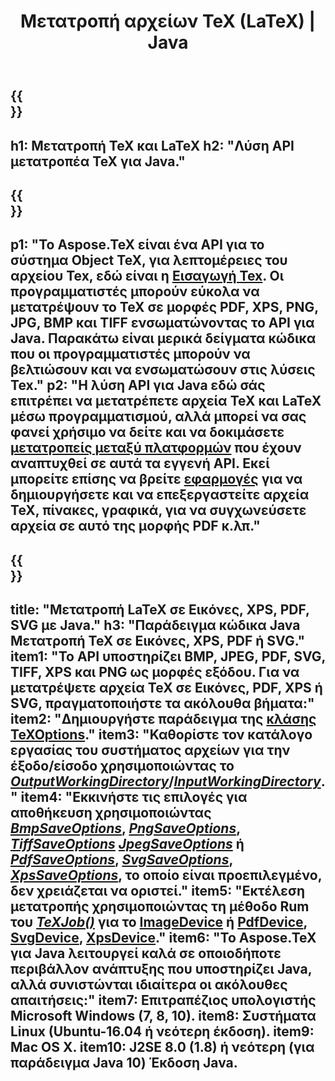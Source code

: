 ﻿---
translation: true
template: /_templates/_conversion-java.md
title: Μετατροπή αρχείων TeX (LaTeX) | Java
url: /java/conversion/
description: Λύση Java API μετατροπής TeX(LaTeX). Μετατρέψτε αρχεία LaTeX σε PDF, XPS και Εικόνες, συμπεριλαμβανομένων των PNG, JPEG, TIFF, BMP με λίγες γραμμές κώδικα Java.
keywords: μετατροπή tex api java, tex μετατροπέας java ενσωμάτωση
family: tex
platformtag: cpp
feature: conversion
---

{{<section banner>}}
---
h1: Μετατροπή TeX και LaTeX
h2: "Λύση API μετατροπέα TeX για Java."
---

{{<section overview>}}
---
p1: "Το Aspose.TeX είναι ένα API για το σύστημα Object TeX, για λεπτομέρειες του αρχείου Tex, εδώ είναι η [Εισαγωγή Tex](https://docs.aspose.com/tex/cpp/what-is-tex/). Οι προγραμματιστές μπορούν εύκολα να μετατρέψουν το TeX σε μορφές PDF, XPS, PNG, JPG, BMP και TIFF ενσωματώνοντας το API για Java. Παρακάτω είναι μερικά δείγματα κώδικα που οι προγραμματιστές μπορούν να βελτιώσουν και να ενσωματώσουν στις λύσεις Tex."
p2: "Η λύση API για Java εδώ σάς επιτρέπει να μετατρέπετε αρχεία TeX και LaTeX μέσω προγραμματισμού, αλλά μπορεί να σας φανεί χρήσιμο να δείτε και να δοκιμάσετε [μετατροπείς μεταξύ πλατφορμών](https://products.aspose.app/tex/conversion) που έχουν αναπτυχθεί σε αυτά τα εγγενή API. Εκεί μπορείτε επίσης να βρείτε [εφαρμογές](https://products.aspose.app/tex/applications) για να δημιουργήσετε και να επεξεργαστείτε αρχεία TeX, πίνακες, γραφικά, για να συγχωνεύσετε αρχεία σε αυτό της μορφής PDF κ.λπ."
---

{{<section feature1>}}
---
title: "Μετατροπή LaTeX σε Εικόνες, XPS, PDF, SVG με Java."
h3: "Παράδειγμα κώδικα Java Μετατροπή TeX σε Εικόνες, XPS, PDF ή SVG."
item1: "Το API υποστηρίζει BMP, JPEG, PDF, SVG, TIFF, XPS και PNG ως μορφές εξόδου. Για να μετατρέψετε αρχεία TeX σε Εικόνες, PDF, XPS ή SVG, πραγματοποιήστε τα ακόλουθα βήματα:"
item2: "Δημιουργήστε παράδειγμα της [κλάσης TeXOptions](https://reference.aspose.com/tex/java/com.aspose.tex/texoptions)."
item3: "Καθορίστε τον κατάλογο εργασίας του συστήματος αρχείων για την έξοδο/είσοδο χρησιμοποιώντας το [*OutputWorkingDirectory*](https://reference.aspose.com/tex/java/com.aspose.tex/TeXOptions#setOutputWorkingDirectory-com.aspose.tex.IOutputWorkingDirectory-)/[*InputWorkingDirectory*](https://reference.aspose.com/tex/java/com.aspose.tex/TeXOptions#setInputWorkingDirectory-com.aspose.tex.IInputWorkingDirectory-)."
item4: "Εκκινήστε τις επιλογές για αποθήκευση χρησιμοποιώντας [*BmpSaveOptions*](https://reference.aspose.com/tex/java/com.aspose.tex.rendering/BmpSaveOptions), [*PngSaveOptions*](https://reference.aspose.com/tex/java/com.aspose.tex.rendering/PngSaveOptions), [*TiffSaveOptions*](https://reference.aspose.com/tex/java/com.aspose.tex.rendering/TiffSaveOptions) [*JpegSaveOptions*](https://reference.aspose.com/tex/java/com.aspose.tex.rendering/JpegSaveOptions) ή [*PdfSaveOptions*](https://reference.aspose.com/tex/java/com.aspose.tex.rendering/PdfSaveOptions), [*SvgSaveOptions*](https://reference.aspose.com/tex/java/com.aspose.tex.rendering/SvgSaveOptions), [*XpsSaveOptions*](https://reference.aspose.com/tex/java/com.aspose.tex.rendering/XpsSaveOptions), το οποίο είναι προεπιλεγμένο, δεν χρειάζεται να οριστεί."
item5: "Εκτέλεση μετατροπής χρησιμοποιώντας τη μέθοδο Rum του [*TeXJob()*](https://reference.aspose.com/tex/java/com.aspose.tex/TeXJob) για το [ImageDevice](https://reference.aspose.com/tex/java/com.aspose.tex.rendering/ImageDevice) ή [PdfDevice](https://reference.aspose.com/tex/java/com.aspose.tex.rendering/PdfDevice), [SvgDevice](https://reference.aspose.com/tex/java/com.aspose.tex.rendering/SvgDevice), [XpsDevice](https://reference.aspose.com/tex/java/com.aspose.tex.rendering/XpsDevice)."
item6: "Το Aspose.TeX για Java λειτουργεί καλά σε οποιοδήποτε περιβάλλον ανάπτυξης που υποστηρίζει Java, αλλά συνιστώνται ιδιαίτερα οι ακόλουθες απαιτήσεις:"
item7: Επιτραπέζιος υπολογιστής Microsoft Windows (7, 8, 10).
item8: Συστήματα Linux (Ubuntu-16.04 ή νεότερη έκδοση).
item9: Mac OS X.
item10: J2SE 8.0 (1.8) ή νεότερη (για παράδειγμα Java 10) Έκδοση Java.
---

